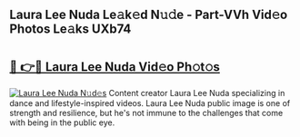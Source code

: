 ## Laura Lee Nuda Le𝚊k𝚎d N𝚞𝚍e - Part-VVh Vid𝚎o Photos Le𝚊ks UXb74

# <h2><a href="http://fbeika.evod.top/?m=Laura+Lee+Nuda">🔗 👉🔴 Laura Lee Nuda Vid𝚎o Ph𝚘t𝚘s</a></h2>

[![Laura Lee Nuda N𝚞d𝚎s](https://i.imgur.com/8V9OHl7.gif)](http://fbeika.evod.top/?m=Laura+Lee+Nuda)
Content creator Laura Lee Nuda specializing in dance and lifestyle-inspired videos. Laura Lee Nuda public image is one of strength and resilience, but he's not immune to the challenges that come with being in the public eye. 

